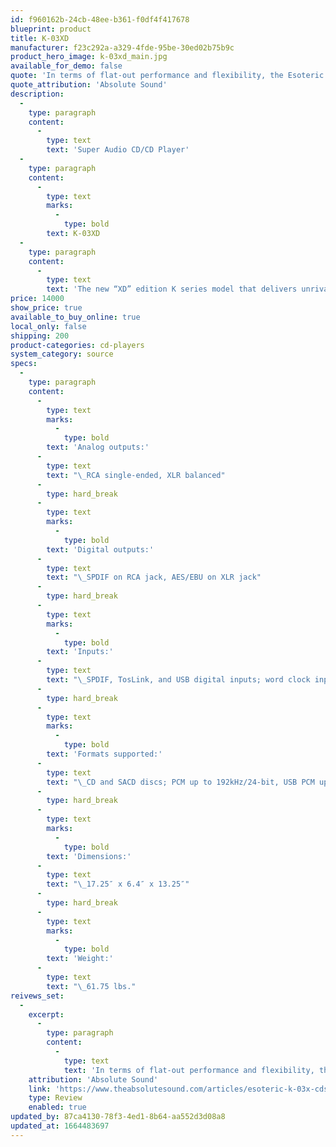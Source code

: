 ```yaml
---
id: f960162b-24cb-48ee-b361-f0df4f417678
blueprint: product
title: K-03XD
manufacturer: f23c292a-a329-4fde-95be-30ed02b75b9c
product_hero_image: k-03xd_main.jpg
available_for_demo: false
quote: 'In terms of flat-out performance and flexibility, the Esoteric K-03X runs the table.'
quote_attribution: 'Absolute Sound'
description:
  -
    type: paragraph
    content:
      -
        type: text
        text: 'Super Audio CD/CD Player'
  -
    type: paragraph
    content:
      -
        type: text
        marks:
          -
            type: bold
        text: K-03XD
  -
    type: paragraph
    content:
      -
        type: text
        text: 'The new “XD” edition K series model that delivers unrivaled performance.'
price: 14000
show_price: true
available_to_buy_online: true
local_only: false
shipping: 200
product-categories: cd-players
system_category: source
specs:
  -
    type: paragraph
    content:
      -
        type: text
        marks:
          -
            type: bold
        text: 'Analog outputs:'
      -
        type: text
        text: "\_RCA single-ended, XLR balanced"
      -
        type: hard_break
      -
        type: text
        marks:
          -
            type: bold
        text: 'Digital outputs:'
      -
        type: text
        text: "\_SPDIF on RCA jack, AES/EBU on XLR jack"
      -
        type: hard_break
      -
        type: text
        marks:
          -
            type: bold
        text: 'Inputs:'
      -
        type: text
        text: "\_SPDIF, TosLink, and USB digital inputs; word clock input"
      -
        type: hard_break
      -
        type: text
        marks:
          -
            type: bold
        text: 'Formats supported:'
      -
        type: text
        text: "\_CD and SACD discs; PCM up to 192kHz/24-bit, USB PCM up to 384Hz/32-bit; DSD64 and DSD128"
      -
        type: hard_break
      -
        type: text
        marks:
          -
            type: bold
        text: 'Dimensions:'
      -
        type: text
        text: "\_17.25″ x 6.4″ x 13.25″"
      -
        type: hard_break
      -
        type: text
        marks:
          -
            type: bold
        text: 'Weight:'
      -
        type: text
        text: "\_61.75 lbs."
reivews_set:
  -
    excerpt:
      -
        type: paragraph
        content:
          -
            type: text
            text: 'In terms of flat-out performance and flexibility, the Esoteric K-03X runs the table.'
    attribution: 'Absolute Sound'
    link: 'https://www.theabsolutesound.com/articles/esoteric-k-03x-cdsacd-player/'
    type: Review
    enabled: true
updated_by: 87ca4130-78f3-4ed1-8b64-aa552d3d08a8
updated_at: 1664483697
---
```

